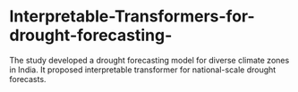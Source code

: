# Interpretable-Transformers-for-drought-forecasting-
The study developed a drought forecasting model for diverse climate zones in India. It proposed interpretable transformer for national-scale drought forecasts.
